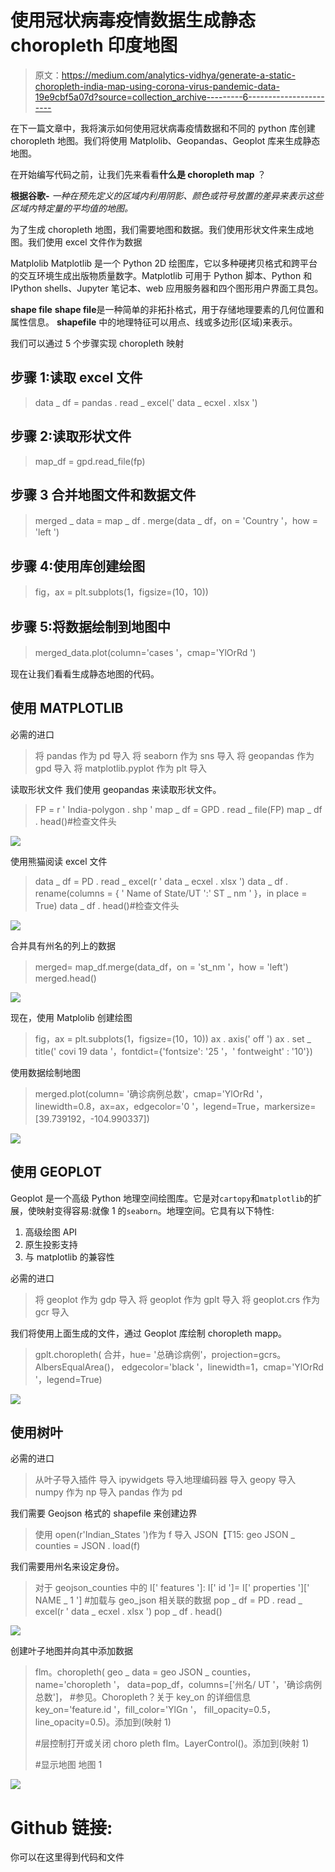 # 使用冠状病毒疫情数据生成静态 choropleth 印度地图

> 原文：<https://medium.com/analytics-vidhya/generate-a-static-choropleth-india-map-using-corona-virus-pandemic-data-19e9cbf5a07d?source=collection_archive---------6----------------------->

在下一篇文章中，我将演示如何使用冠状病毒疫情数据和不同的 python 库创建 choropleth 地图。我们将使用 Matplolib、Geopandas、Geoplot 库来生成静态地图。

在开始编写代码之前，让我们先来看看**什么是 choropleth map** ？

**根据谷歌-**
*一种在预先定义的区域内利用阴影、颜色或符号放置的差异来表示这些区域内特定量的平均值的地图。*

为了生成 choropleth 地图，我们需要地图和数据。我们使用形状文件来生成地图。我们使用 excel 文件作为数据

Matplolib
Matplotlib 是一个 Python 2D 绘图库，它以多种硬拷贝格式和跨平台的交互环境生成出版物质量数字。Matplotlib 可用于 Python 脚本、Python 和 IPython shells、Jupyter 笔记本、web 应用服务器和四个图形用户界面工具包。

**shape file** **shape file**是一种简单的非拓扑格式，用于存储地理要素的几何位置和属性信息。 **shapefile** 中的地理特征可以用点、线或多边形(区域)来表示。

我们可以通过 5 个步骤实现 choropleth 映射

## 步骤 1:读取 excel 文件

> data _ df = pandas . read _ excel(' data _ ecxel . xlsx ')

## 步骤 2:读取形状文件

> map_df = gpd.read_file(fp)

## 步骤 3 合并地图文件和数据文件

> merged _ data = map _ df . merge(data _ df，on = 'Country '，how = 'left ')

## 步骤 4:使用库创建绘图

> fig，ax = plt.subplots(1，figsize=(10，10))

## 步骤 5:将数据绘制到地图中

> merged_data.plot(column='cases '，cmap='YlOrRd ')

现在让我们看看生成静态地图的代码。

## 使用 MATPLOTLIB

必需的进口

> 将 pandas 作为 pd 导入
> 将 seaborn 作为 sns 导入
> 将 geopandas 作为 gpd 导入
> 将 matplotlib.pyplot 作为 plt 导入

读取形状文件
我们使用 geopandas 来读取形状文件。

> FP = r ' India-polygon . shp '
> map _ df = GPD . read _ file(FP)
> map _ df . head()#检查文件头

![](img/8b0d439fecb91d7a9909dc525e699ce1.png)

使用熊猫阅读 excel 文件

> data _ df = PD . read _ excel(r ' data _ ecxel . xlsx ')
> data _ df . rename(columns = { ' Name of State/UT ':' ST _ nm ' }，in place = True)
> data _ df . head()#检查文件头

![](img/7e5db7f509b561c31f462238bcbce0d1.png)

合并具有州名的列上的数据

> merged= map_df.merge(data_df，on = 'st_nm '，how = 'left')
> merged.head()

![](img/29620ad54aac52f72b7df367f475e747.png)

现在，使用 Matplolib 创建绘图

> fig，ax = plt.subplots(1，figsize=(10，10))
> ax . axis(' off ')
> ax . set _ title(' covi 19 data '，fontdict={'fontsize': '25 '，' fontweight' : '10'})

使用数据绘制地图

> merged.plot(column= '确诊病例总数'，cmap='YlOrRd '，linewidth=0.8，ax=ax，edgecolor='0 '，legend=True，markersize=[39.739192，-104.990337])

![](img/202914258bc37c5cd5651d5b321f8755.png)

## 使用 GEOPLOT

Geoplot 是一个高级 Python 地理空间绘图库。它是对`cartopy`和`matplotlib`的扩展，使映射变得容易:就像 1 的`seaborn`。地理空间。它具有以下特性:

1.  高级绘图 API
2.  原生投影支持
3.  与 matplotlib 的兼容性

必需的进口

> 将 geoplot 作为 gdp 导入
> 将 geoplot 作为 gplt 导入
> 将 geoplot.crs 作为 gcr 导入

我们将使用上面生成的文件，通过 Geoplot 库绘制 choropleth mapp。

> gplt.choropleth(
> 合并，hue= '总确诊病例'，projection=gcrs。AlbersEqualArea()，
> edgecolor='black '，linewidth=1，cmap='YlOrRd '，legend=True)

![](img/f6820a2962cc527849a526983cc804cc.png)

## **使用树叶**

必需的进口

> 从叶子导入插件
> 导入 ipywidgets
> 导入地理编码器
> 导入 geopy
> 导入 numpy 作为 np
> 导入 pandas 作为 pd

我们需要 Geojson 格式的 shapefile 来创建边界

> 使用 open(r'Indian_States ')作为 f 导入 JSON【T15:
> geo JSON _ counties = JSON . load(f)

我们需要用州名来设定身份。

> 对于 geojson_counties 中的 I[' features ']:
> I[' id ']= I[' properties '][' NAME _ 1 ']
> #加载与 geo_json 相关联的数据
> pop _ df = PD . read _ excel(r ' data _ ecxel . xlsx ')
> pop _ df . head()

![](img/1a97e4df3fea8de46f7487686dd36191.png)

创建叶子地图并向其中添加数据

> flm。choropleth(
> geo _ data = geo JSON _ counties，name='choropleth '，
> data=pop_df，columns=['州名/ UT '，'确诊病例总数']，
> #参见。Choropleth？关于 key_on 的详细信息
> key_on='feature.id '，fill_color='YlGn '，
> fill_opacity=0.5，line_opacity=0.5)。添加到(映射 1)
> 
> #层控制打开或关闭 choro pleth
> flm。LayerControl()。添加到(映射 1)
> 
> #显示地图
> 地图 1

![](img/58a010d2cf577e464ad1f40daeb6d825.png)

# Github 链接:

你可以在这里得到代码和文件